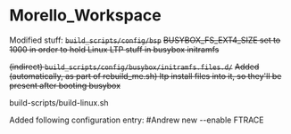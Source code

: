 # Morello_Workspace

Modified stuff:
~~```build_scripts/config/bsp```~~
~~BUSYBOX_FS_EXT4_SIZE set to 1000 in order to hold Linux LTP stuff in busybox initramfs~~

~~(indirect) ```build_scripts/config/busybox/initramfs.files.d/```~~
~~Added (automatically, as part of rebuild_me.sh) ltp install files into it, so they'll be present after booting busybox~~



build-scripts/build-linux.sh

Added following configuration entry:
        #Andrew new
        --enable FTRACE